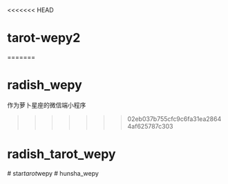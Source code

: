 <<<<<<< HEAD
# tarot-wepy2
=======
# radish_wepy
作为萝卜星座的微信端小程序
>>>>>>> 02eb037b755cfc9c6fa31ea28644af625787c303
# radish_tarot_wepy
#   s t a r _ t a r o t _ w e p y  
 #   h u n s h a _ w e p y  
 